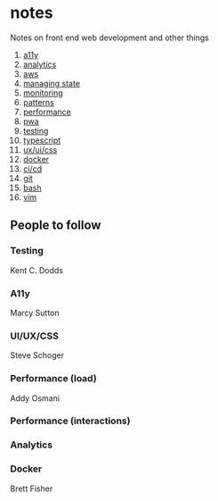 # notes

Notes on front end web development and other things

1. [a11y](a11y.md)
2. [analytics](analytics.md)
3. [aws](aws.md)
4. [managing state](managing-state.md)
5. [monitoring](monitoring.md)
6. [patterns](patterns.md)
7. [performance](performance.md)
8. [pwa](pwa.md)
9. [testing](testing.md)
9. [typescript](typescript.md)
9. [ux/ui/css](ui-ux-css.md)
10. [docker](docker.md)
11. [ci/cd](ci-cd.md)
12. [git](git.md)
13. [bash](bash.md)
14. [vim](vim.md)

## People to follow

### Testing

Kent C. Dodds

### A11y

Marcy Sutton

### UI/UX/CSS

Steve Schoger

### Performance (load)

Addy Osmani

### Performance (interactions)

### Analytics

### Docker

Brett Fisher
